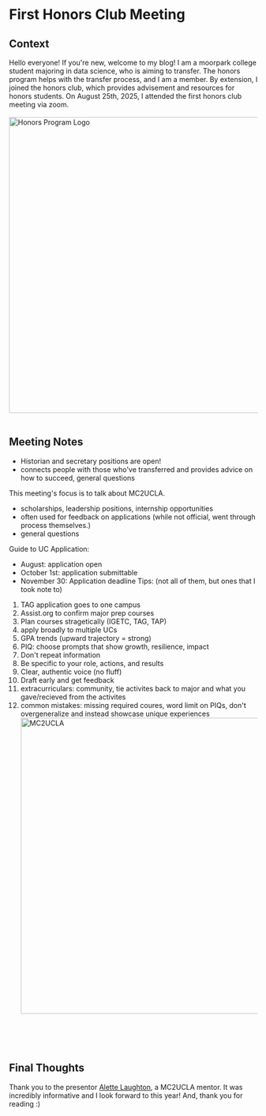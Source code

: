 # First Honors Club Meeting
## Context
Hello everyone! If you're new, welcome to my blog! I am a moorpark college student majoring in data science, who is aiming to transfer. The honors program helps with the transfer process, and I am a member. By extension, I joined the honors club, which provides advisement and resources for honors students. On August 25th, 2025, I attended the first honors club meeting via zoom. <br><br>
<img src="https://www.moorparkcollege.edu/sites/moorparkcollege/files/media/images/2022-01/honors_seal_blue_0.png" width="600" alt="Honors Program Logo"/>  <br><br>


## Meeting Notes
- Historian and secretary positions are open!
- connects people with those who've transferred and provides advice on how to succeed, general questions

This meeting's focus is to talk about MC2UCLA. 
- scholarships, leadership positions, internship opportunities
- often used for feedback on applications (while not official, went through process themselves.)
- general questions

Guide to UC Application:
- August: application open
- October 1st: application submittable
- November 30: Application deadline
Tips: (not all of  them, but ones that I took note to)
1. TAG application goes to one campus
2. Assist.org to confirm major prep courses
3. Plan courses stragetically (IGETC, TAG, TAP)
4. apply broadly to multiple UCs
5. GPA trends (upward trajectory = strong)
6. PIQ: choose prompts that show growth, resilience, impact
7. Don't repeat information
8. Be specific to your role, actions, and results
9. Clear, authentic voice (no fluff)
10. Draft early and get feedback
11. extracurriculars: community, tie activites back to major and what you gave/recieved from the activites
12. common mistakes: missing required coures, word limit on PIQs, don't overgeneralize and instead showcase unique experiences
<img src="https://www.moorparkcollege.edu/sites/moorparkcollege/files/media/header_image/2021-08/MC2UCLA_simple_cropped.png" width="600" alt="MC2UCLA"/>  <br><br>

<br><br>
## Final Thoughts
Thank you to the presentor [Alette Laughton](https://www.linkedin.com/in/alette-laughton/), a MC2UCLA mentor. It was incredibly informative and I look forward to this year! And, thank you for reading :)

